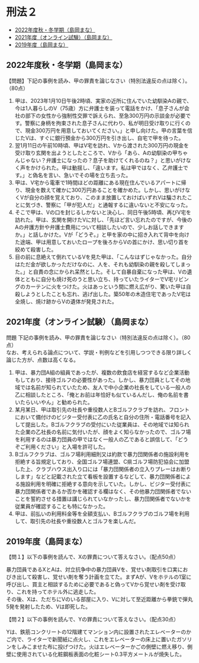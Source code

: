 # 刑法２

- [2022年度秋・冬学期（島岡まな）](#2022年度秋冬学期島岡まな)
- [2021年度（オンライン試験）（島岡まな）](#2021年度オンライン試験島岡まな)
- [2019年度（島岡まな）](#2019年度島岡まな)


## 2022年度秋・冬学期（島岡まな）

【問題】下記の事例を読み、甲の罪責を論じなさい（特別法違反の点は除く）。（80点）

1. 甲は、2023年1月10日午後2時頃、実家の近所に住んでいた幼馴染Aの親で、今は1人暮らしのV（75歳）方に弁護士を装って電話をかけ、「息子さんが会社の部下の女性から強制性交罪で訴えられ、至急300万円の示談金が必要です。警察に身柄を拘束された息子さんに代わり、私が明日受け取りに行くので、現金300万円を用意しておいてください。」と申し向けた。甲の言葉を信じたVは、すぐに銀行預金から300万円を引き出し、自宅で甲を待った。
2. 翌1月11日の午前10時頃、甲はV宅を訪れ、Vから渡された300万円の現金を受け取り玄関を出ようとしたところで、Vから「あら、Aの幼馴染の甲ちゃんじゃない？弁護士になったの？息子を助けてくれるのね？」と思いがけなく声をかけられた。甲は動揺し、「違います。私は甲ではなく、乙弁護士です。」と偽名を言い、急いでその場を立ち去った。
3. 甲は、V宅から電車で1時間ほどの距離にある現在住んでいるアパートに帰り、現金を数えて確かに300万円あることを確かめた。しかし、思いがけなくVが自分の顔を覚えており、このまま放置しておけばいずれVは騙されたことに気づき、警察に「甲が犯人だ」と通報するに違いないと不安になった。
4. そこで甲は、Vの口を封じるしかないと決心し、同日午後5時頃、再びV宅を訪れた。甲は、玄関を開けたVに対し、「先ほど言い忘れたのですが、今後のAの弁護方針や弁護士費用について相談したいので、少しお話しできますか。」と話しかけた。Vが「どうぞ。」と甲を家の中に招き入れて背中を向けた途端、甲は用意しておいたロープを後ろからVの首にかけ、思い切り首を絞めて殺害した。
5. 目の前に息絶えて倒れているVを見た甲は、「こんなはずじゃなかった。自分はただ金が欲しかっただけなのに、人を、それも幼馴染の親を殺してしまった。」と自責の念にかられ呆然とした。そして自暴自棄になった甲は、Vの遺体とともに自分も焼け死のうと思い立ち、持っていたライターでV宅リビングのカーテンに火をつけた。火はあっという間に燃え広がり、驚いた甲は自殺しようとしたことも忘れ、逃げ出した。築50年の木造住宅であったV宅は全焼し、焼け跡からVの遺体が発見された。


## 2021年度（オンライン試験）（島岡まな）

問題 下記の事例を読み、甲の罪責を論じなさい（特別法違反の点は除く）。（80点）  
なお、考えられる論点について、学説・判例などを引用しつつできる限り詳しく論じた方が、点数は高くなる。

1. 甲は、暴力団A組の組員であったが、複数の飲食店を経営するなど企業活動もしており、接待ゴルフの必要性があった。しかし、暴力団員としてその地域では名前が知られていたため、友人で中小企業の社長をしている一般人の乙に相談したところ、「俺とお前は年恰好も似ているんだし、俺の名前を書いたらいいやん」と勧められた。
2. 某月某日、甲は取引先の社長や重役数人とBゴルフクラブを訪れ、フロントにおいて備付けのビジター受付表に乙の氏名と自分の住所・電話番号を記入して提出した。Bゴルフクラブの受付にいた従業員は、その地域では知られた企業の乙社長の名前に気付いたが、顔をよく知らなかったので、ゴルフ場を利用するのは暴力団員の甲ではなく一般人の乙であると誤信して、「どうぞご利用ください」と入場を許可した。
3. Bゴルフクラブは、ゴルフ場利用細則又は約款で暴力団関係者の施設利用を拒絶する旨規定しており、全国ゴルフ場連盟、C県ゴルフ場防犯協会に加盟した上、クラブハウス出入り口には「暴力団関係者の立入りプレーはお断りします」などと記載された立て看板を設置するなどして、暴力団関係者による施設利用を明確に拒絶する意向を示していた。しかし、ビジター受付表に暴力団関係者であるか否かを確認する欄はなく、その他暴力団関係者でないことを誓約させる措置は講じられていなかったし、暴力団関係者でないかを従業員が確認することも特になかった。
4. 甲は、前払いの利用料金等を全額支払い、Bゴルフクラブのゴルフ場を利用して、取引先の社長や重役数人とゴルフを楽しんだ。

## 2019年度（島岡まな）

【問１】以下の事例を読んで、Xの罪責について答えなさい。（配点50点）

暴力団員であるXとAは、対立抗争中の暴力団員Vを、覚せい剤取引を口実におびき出して殺害し、覚せい剤を奪う計画を立てた。まずAが、Vをホテルの1室に呼び出し、買主と相談するために必要であると偽ってVから覚せい剤を受け取り、これを持ってホテル外に逃走した。  
その後、Xは、ただちにVのいる部屋に入り、Vに対して至近距離から拳銃で弾丸5発を発射したため、Vは即死した。

【問２】以下の事例を読んで、Yの罪責について答えなさい。（配点30点）

Yは、鉄筋コンクリートの12階建てマンション内に設置されたエレベーターのかご内で、ライターで新聞紙に点火し、これをエレベーターの床上に置いたガソリンをしみこませた布に投げつけた。火はエレベーターかごの側壁に燃え移り、側壁に使用されている化粧鋼板表面の化粧シート0.3平方メートルが焼失した。

